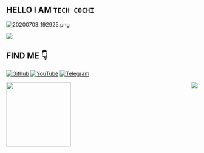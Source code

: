 ## HELLO I AM ```TECH COCHI```
![20200703_192925.png](https://img.imageupload.net/2020/07/03/20200703_192925.png)

[![](https://www.paypalobjects.com/en_US/i/btn/btn_donateCC_LG.gif)](https://www.paypal.com/cgi-bin/webscr?cmd=_s-xclick&hosted_button_id=https://PayPal.me/techcochi)

## FIND ME 👇
[![Github](https://img.shields.io/badge/Github-TECH--COCHI-gold?style=for-the-badge&logo=github)](https://github.com/rixon-cochi)
[![YouTube](https://img.shields.io/badge/youtube-TECH--COCHI-red?style=for-the-badge&logo=youtube)](https://www.youtube.com/channel/UCiE0p7rXWBEncUVsLo1C5Xg)
[![Telegram](https://img.shields.io/badge/telegram-TECH--COCHI-blue?style=for-the-badge&logo=telegram)](https://t.me/techcochihack)



<!--
https://github.com/anuraghazra/github-readme-stats
-->

<div>
  <img height="170" align="left" src="https://github-readme-stats.vercel.app/api?username=rixon-cochi&show_icons=true&title_color=fff&icon_color=79ff97&text_color=9f9f9f&bg_color=151515" />
  <img align="right" src="https://github-readme-stats.vercel.app/api/top-langs/?username=rixon-cochi&layout=compact&title_color=fff&text_color=fff&bg_color=151515" />
</div>


